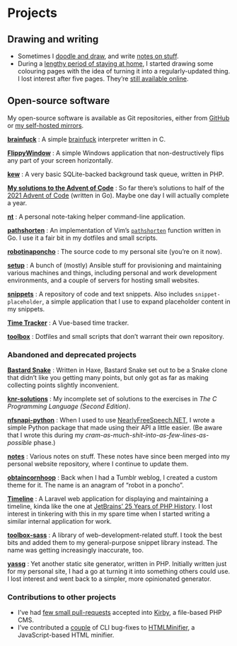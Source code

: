<!---
  # Copyright (C) Damien Dart, <damiendart@pobox.com>.
  # This file is distributed under the MIT licence. For more
  # information, please refer to the accompanying "LICENCE" file.

  description: "View a bunch of Damien Dart's projects."
  section: 'projects'
  twigTemplate: '.templates/base-markdown.html.twig'
--->

Projects
========

## Drawing and writing

-   Sometimes I [doodle and draw][], and write [notes on stuff][].
-   During a [lengthy period of staying at home][], I started drawing
    some colouring pages with the idea of turning it into a
    regularly-updated thing. I lost interest after five pages. They’re
    [still available online][].

  [doodle and draw]: <https://www.robotinaponcho.net/art/>
  [notes on stuff]: <https://www.robotinaponcho.net/notes/>
  [lengthy period of staying at home]: <https://en.wikipedia.org/wiki/COVID-19_pandemic>
  [still available online]: <https://www.robotinaponcho.net/crap/>


## Open-source software

My open-source software is available as Git repositories, either from
[GitHub][] or [my self-hosted mirrors][].

**[brainfuck][]**
:   A simple [brainfuck][1] interpreter written in C.

**[FlippyWindow][]**
:   A simple Windows application that non-destructively flips any part
    of your screen horizontally.

**[kew][]**
:   A very basic SQLite-backed background task queue, written in PHP.

**[My solutions to the Advent of Code][]**
:   So far there’s solutions to half of the [2021 Advent of Code][]
    (written in Go). Maybe one day I will actually complete a year.

**[nt][]**
:   A personal note-taking helper command-line application.

**[pathshorten][]**
:   An implementation of Vim’s [`pathshorten`][] function written in Go.
    I use it a fair bit in my dotfiles and small scripts.

**[robotinaponcho][]**
:   The source code to my personal site (you’re on it now).

**[setup][]**
:   A bunch of (mostly) Ansible stuff for provisioning and maintaining
    various machines and things, including personal and work development
    environments, and a couple of servers for hosting small websites.

**[snippets][]**
:   A repository of code and text snippets. Also includes
    `snippet-placeholder`, a simple application that I use to expand
    placeholder content in my snippets.

**[Time Tracker][]**
:   A Vue-based time tracker.

**[toolbox][]**
:   Dotfiles and small scripts that don’t warrant their own repository.

  [GitHub]: <https://github.com/damiendart>
  [my self-hosted mirrors]: <https://www.robotinaponcho.net/git/>
  [brainfuck]: <https://github.com/damiendart/brainfuck>
  [1]: <https://en.wikipedia.org/wiki/Brainfuck>
  [FlippyWindow]: <https://www.robotinaponcho.net/projects/flippywindow/>
  [kew]: <https://github.com/damiendart/kew>
  [My solutions to the Advent of Code]: <https://github.com/damiendart/adventofcode>
  [2021 Advent of Code]: <https://adventofcode.com/2021>
  [nt]: <https://github.com/damiendart/nt>
  [pathshorten]: <https://github.com/damiendart/pathshorten>
  [`pathshorten`]: <https://vimhelp.org/builtin.txt.html#pathshorten%28%29>
  [robotinaponcho]: <https://github.com/damiendart/robotinaponcho>
  [setup]: <https://github.com/damiendart/setup>
  [snippets]: <https://github.com/damiendart/snippets>
  [Time Tracker]: <https://github.com/damiendart/timetracker>
  [toolbox]: <https://github.com/damiendart/toolbox>

### Abandoned and deprecated projects

**[Bastard Snake][]**
:   Written in Haxe, Bastard Snake set out to be a Snake clone that
    didn’t like you getting many points, but only got as far as making
    collecting points slightly inconvenient.

**[knr-solutions][]**
:   My incomplete set of solutions to the exercises in *The C
    Programming Language (Second Edition)*.

**[nfsnapi-python][]**
:   When I used to use [NearlyFreeSpeech.NET][], I wrote a simple Python
    package that made using their API a little easier. (Be aware that I
    wrote this during my
    *cram-as-much-shit-into-as-few-lines-as-possible* phase.)

**[notes][]**
:   Various notes on stuff. These notes have since been merged into my
    personal website repository, where I continue to update them.

**[obtaincornhoop][]**
:   Back when I had a Tumblr weblog, I created a custom theme for it.
    The name is an anagram of “robot in a poncho”.

**[Timeline][]**
:   A Laravel web application for displaying and maintaining a timeline,
    kinda like the one at [JetBrains’ 25 Years of PHP History][]. I lost
    interest in tinkering with this in my spare time when I started
    writing a similar internal application for work.

**[toolbox-sass][]**
:   A library of web-development-related stuff. I took the best bits and
    added them to my general-purpose snippet library instead. The name
    was getting increasingly inaccurate, too.

**[yassg][]**
:   Yet another static site generator, written in PHP. Initially written
    just for my personal site, I had a go at turning it into something
    others could use. I lost interest and went back to a simpler, more
    opinionated generator.

  [Bastard Snake]: <https://github.com/damiendart/bastardsnake>
  [knr-solutions]: <https://github.com/damiendart/knr-solutions>
  [nfsnapi-python]: <https://github.com/damiendart/nfsnapi-python>
  [NearlyFreeSpeech.NET]: <https://www.nearlyfreespeech.net/>
  [notes]: <https://github.com/damiendart/notes>
  [obtaincornhoop]: <https://github.com/damiendart/obtaincornhoop>
  [Timeline]: <https://github.com/damiendart/timeline>
  [JetBrains’ 25 Years of PHP History]: <https://www.jetbrains.com/lp/php-25/>
  [toolbox-sass]: <https://github.com/damiendart/toolbox-sass>
  [yassg]: <https://github.com/damiendart/yassg>

### Contributions to other projects

-   I’ve had [few small pull-requests][] accepted into [Kirby][], a
    file-based PHP CMS.
-   I’ve contributed a [couple][] of CLI bug-fixes to [HTMLMinifier][],
    a JavaScript-based HTML minifier.

  [few small pull-requests]: <https://github.com/getkirby/kirby/pulls?q=is%3Apr+author%3Adamiendart>
  [Kirby]: <https://getkirby.com>
  [couple]: <https://github.com/kangax/html-minifier/pulls?q=is%3Apr+author%3Adamiendart>
  [HTMLMinifier]: <https://github.com/kangax/html-minifier>
